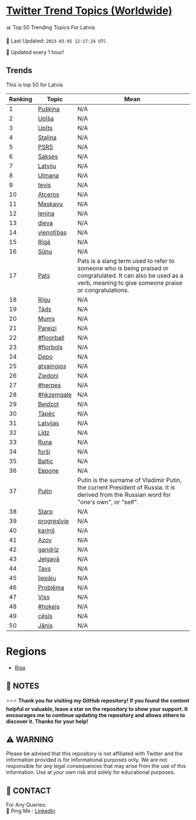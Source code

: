 [Twitter Trend Topics (Worldwide)](https://github.com/ErcinDedeoglu/Twitter-Trend-Topics)
==========


📊 Top 50 Trending Topics For Latvia

📆 Last Updated: `2023-03-05 12:17:24 UTC`

🔧 Updated every 1 hour!


## Trends

This is top 50 for Latvia

| Ranking | Topic | Mean |
| ------- | ------------ | ------------ |
| 1 | [Puškina](http://twitter.com/search?q=Pu%c5%a1kina) | N/A |
| 2 | [Upīša](http://twitter.com/search?q=Up%c4%ab%c5%a1a) | N/A |
| 3 | [Upīts](http://twitter.com/search?q=Up%c4%abts) | N/A |
| 4 | [Staļina](http://twitter.com/search?q=Sta%c4%bcina) | N/A |
| 5 | [PSRS](http://twitter.com/search?q=PSRS) | N/A |
| 6 | [Sakses](http://twitter.com/search?q=Sakses) | N/A |
| 7 | [Latviju](http://twitter.com/search?q=Latviju) | N/A |
| 8 | [Ulmaņa](http://twitter.com/search?q=Ulma%c5%86a) | N/A |
| 9 | [tevis](http://twitter.com/search?q=tevis) | N/A |
| 10 | [Atceros](http://twitter.com/search?q=Atceros) | N/A |
| 11 | [Maskavu](http://twitter.com/search?q=Maskavu) | N/A |
| 12 | [ļeņina](http://twitter.com/search?q=%c4%bce%c5%86ina) | N/A |
| 13 | [dieva](http://twitter.com/search?q=dieva) | N/A |
| 14 | [vienotības](http://twitter.com/search?q=vienot%c4%abbas) | N/A |
| 15 | [Rīgā](http://twitter.com/search?q=R%c4%abg%c4%81) | N/A |
| 16 | [Sūnu](http://twitter.com/search?q=S%c5%abnu) | N/A |
| 17 | [Pats](http://twitter.com/search?q=Pats) | Pats is a slang term used to refer to someone who is being praised or congratulated. It can also be used as a verb, meaning to give someone praise or congratulations. |
| 18 | [Rīgu](http://twitter.com/search?q=R%c4%abgu) | N/A |
| 19 | [Tāds](http://twitter.com/search?q=T%c4%81ds) | N/A |
| 20 | [Mums](http://twitter.com/search?q=Mums) | N/A |
| 21 | [Pareizi](http://twitter.com/search?q=Pareizi) | N/A |
| 22 | [#floorball](http://twitter.com/search?q=%23floorball) | N/A |
| 23 | [#florbols](http://twitter.com/search?q=%23florbols) | N/A |
| 24 | [Depo](http://twitter.com/search?q=Depo) | N/A |
| 25 | [atvainojos](http://twitter.com/search?q=atvainojos) | N/A |
| 26 | [Ziedoni](http://twitter.com/search?q=Ziedoni) | N/A |
| 27 | [#herpes](http://twitter.com/search?q=%23herpes) | N/A |
| 28 | [#hkzemgale](http://twitter.com/search?q=%23hkzemgale) | N/A |
| 29 | [Beidzot](http://twitter.com/search?q=Beidzot) | N/A |
| 30 | [Tāpēc](http://twitter.com/search?q=T%c4%81p%c4%93c) | N/A |
| 31 | [Latvijas](http://twitter.com/search?q=Latvijas) | N/A |
| 32 | [Līdz](http://twitter.com/search?q=L%c4%abdz) | N/A |
| 33 | [Runa](http://twitter.com/search?q=Runa) | N/A |
| 34 | [forši](http://twitter.com/search?q=for%c5%a1i) | N/A |
| 35 | [Baltic](http://twitter.com/search?q=Baltic) | N/A |
| 36 | [Европе](http://twitter.com/search?q=%d0%95%d0%b2%d1%80%d0%be%d0%bf%d0%b5) | N/A |
| 37 | [Putin](http://twitter.com/search?q=Putin) | Putin is the surname of Vladimir Putin, the current President of Russia. It is derived from the Russian word for "one's own", or "self". |
| 38 | [Starp](http://twitter.com/search?q=Starp) | N/A |
| 39 | [progresīvie](http://twitter.com/search?q=progres%c4%abvie) | N/A |
| 40 | [kariņš](http://twitter.com/search?q=kari%c5%86%c5%a1) | N/A |
| 41 | [Azov](http://twitter.com/search?q=Azov) | N/A |
| 42 | [gandrīz](http://twitter.com/search?q=gandr%c4%abz) | N/A |
| 43 | [Jelgavā](http://twitter.com/search?q=Jelgav%c4%81) | N/A |
| 44 | [Tavs](http://twitter.com/search?q=Tavs) | N/A |
| 45 | [liepāju](http://twitter.com/search?q=liep%c4%81ju) | N/A |
| 46 | [Problēma](http://twitter.com/search?q=Probl%c4%93ma) | N/A |
| 47 | [Viss](http://twitter.com/search?q=Viss) | N/A |
| 48 | [#hokejs](http://twitter.com/search?q=%23hokejs) | N/A |
| 49 | [cēsīs](http://twitter.com/search?q=c%c4%93s%c4%abs) | N/A |
| 50 | [Jānis](http://twitter.com/search?q=J%c4%81nis) | N/A |



# Regions

* [Riga](</Latvia/Riga.md>)



## 📝 NOTES

⭐⭐⭐ **Thank you for visiting my GitHub repository! If you found the content helpful or valuable, leave a star on the repository to show your support. It encourages me to continue updating the repository and allows others to discover it. Thanks for your help!**


## ⚠️ WARNING

Please be advised that this repository is not affiliated with Twitter and the information provided is for informational purposes only. We are not responsible for any legal consequences that may arise from the use of this information. Use at your own risk and solely for educational purposes.


## 📨 CONTACT

 For Any Queries:  
            🏓 Ping Me : [LinkedIn](https://www.linkedin.com/in/ercindedeoglu/)
